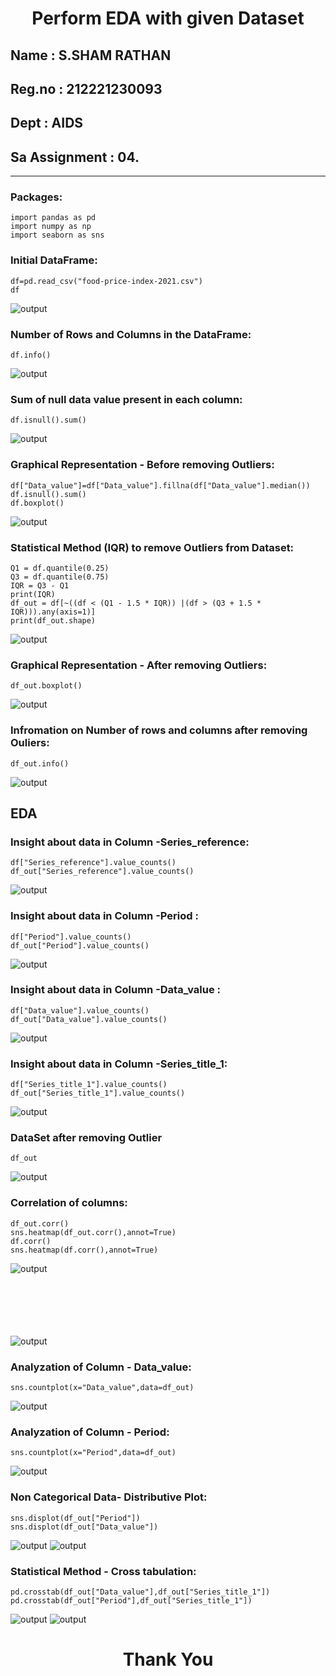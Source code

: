 # <p align ='center'> Perform EDA with given Dataset </p>
## Name     : S.SHAM RATHAN
## Reg.no   : 212221230093
## Dept     : AIDS
## Sa Assignment : 04.
-----------------------------------------------------------------------
### Packages:
```
import pandas as pd
import numpy as np
import seaborn as sns
```
### Initial DataFrame:
```
df=pd.read_csv("food-price-index-2021.csv")
df
```
![output](./pic/1.png)
### Number of Rows and Columns in the DataFrame:
```
df.info()
```
![output](./pic/2.png)
### Sum of null data value present in each column:
```
df.isnull().sum()
```
![output](./pic/3.png)
### Graphical Representation - Before removing Outliers:
```
df["Data_value"]=df["Data_value"].fillna(df["Data_value"].median())
df.isnull().sum()
df.boxplot()
```
![output](./pic/4.png)
### Statistical Method (IQR) to remove Outliers from Dataset:
```
Q1 = df.quantile(0.25)
Q3 = df.quantile(0.75)
IQR = Q3 - Q1
print(IQR)
df_out = df[~((df < (Q1 - 1.5 * IQR)) |(df > (Q3 + 1.5 * IQR))).any(axis=1)]
print(df_out.shape)
```
![output](./pic/5.png)
### Graphical Representation - After removing Outliers:
```
df_out.boxplot()
```
![output](./pic/6.png)
### Infromation on Number of rows and columns after removing Ouliers:
```
df_out.info()
```
![output](./pic/7.png)
## EDA
### Insight about data in Column -Series_reference:
```
df["Series_reference"].value_counts()
df_out["Series_reference"].value_counts()
```
![output](./pic/8.png)
### Insight about data in Column -Period :
```
df["Period"].value_counts()
df_out["Period"].value_counts()
```
![output](./pic/9.png)
### Insight about data in Column -Data_value :
```
df["Data_value"].value_counts()
df_out["Data_value"].value_counts()
```
![output](./pic/10.png)
### Insight about data in Column -Series_title_1:
```
df["Series_title_1"].value_counts()
df_out["Series_title_1"].value_counts()
```
![output](./pic/11.png)
### DataSet after removing Outlier
```
df_out
```
![output](./pic/12.png)
### Correlation of columns:
```
df_out.corr()
sns.heatmap(df_out.corr(),annot=True)
df.corr()
sns.heatmap(df.corr(),annot=True)
```
![output](./pic/13.png)
<br></br>
<br></br>
<br></br>

![output](./pic/14.png)
### Analyzation of Column - Data_value:
```
sns.countplot(x="Data_value",data=df_out)
```
![output](./pic/15.png)
### Analyzation of Column - Period:
```
sns.countplot(x="Period",data=df_out)
```
![output](./pic/16.png)
### Non Categorical Data- Distributive Plot:
```
sns.displot(df_out["Period"])
sns.displot(df_out["Data_value"])
```
![output](./pic/17.png)
![output](./pic/18.png)
### Statistical Method - Cross tabulation:
```
pd.crosstab(df_out["Data_value"],df_out["Series_title_1"])
pd.crosstab(df_out["Period"],df_out["Series_title_1"])
```
![output](./pic/19.png)
![output](./pic/20.png)

# <p align ='center'> Thank You </p>






